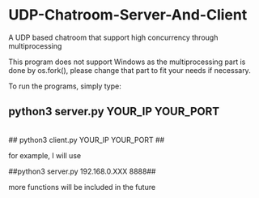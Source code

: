# UDP-Chatroom-Server-And-Client
A UDP based chatroom that support high concurrency through multiprocessing

This program does not support Windows as the multiprocessing part is done by os.fork(), please change that part to fit your needs if necessary.


To run the programs, simply type:
 
## python3 server.py YOUR_IP YOUR_PORT ##
<br>
## python3 client.py YOUR_IP YOUR_PORT ##

for example, I will use

##python3 server.py 192.168.0.XXX 8888##

more functions will be included in the future
